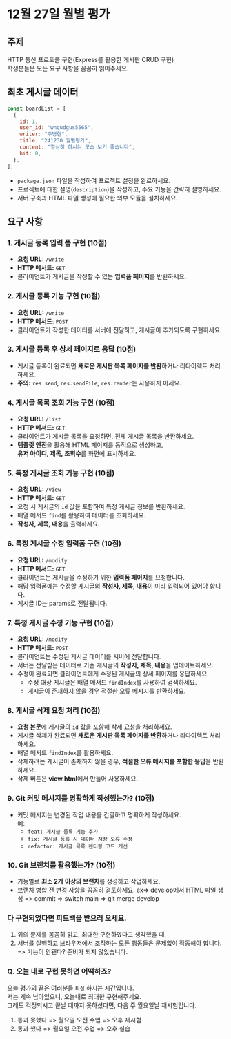 # 12월 27일 월별 평가

## 주제

HTTP 통신 프로토콜 구현(Express를 활용한 게시판 CRUD 구현)  
학생분들은 모든 요구 사항을 꼼꼼히 읽어주세요.

## 최초 게시글 데이터

```js
const boardList = [
  {
    id: 1,
    user_id: "wnqudgus5565",
    writer: "주병현",
    title: "241230 월별평가",
    content: "열심히 하시는 모습 보기 좋습니다",
    hit: 0,
  },
];
```

- `package.json` 파일을 작성하여 프로젝트 설정을 완료하세요.
- 프로젝트에 대한 설명(`description`)을 작성하고, 주요 기능을 간략히 설명하세요.
- 서버 구축과 HTML 파일 생성에 필요한 외부 모듈을 설치하세요.

## 요구 사항

### **1. 게시글 등록 입력 폼 구현 (10점)**

- **요청 URL:** `/write`
- **HTTP 메서드:** `GET`
- 클라이언트가 게시글을 작성할 수 있는 **입력폼 페이지**를 반환하세요.

### **2. 게시글 등록 기능 구현 (10점)**

- **요청 URL:** `/write`
- **HTTP 메서드:** `POST`
- 클라이언트가 작성한 데이터를 서버에 전달하고, 게시글이 추가되도록 구현하세요.

### **3. 게시글 등록 후 상세 페이지로 응답 (10점)**

- 게시글 등록이 완료되면 **새로운 게시판 목록 페이지를 반환**하거나 리다이렉트 처리하세요.
- **주의:** `res.send`, `res.sendFile`, `res.render`는 사용하지 마세요.

### **4. 게시글 목록 조회 기능 구현 (10점)**

- **요청 URL:** `/list`
- **HTTP 메서드:** `GET`
- 클라이언트가 게시글 목록을 요청하면, 전체 게시글 목록을 반환하세요.
- **템플릿 엔진**을 활용해 HTML 페이지를 동적으로 생성하고,  
  **유저 아이디, 제목, 조회수**를 화면에 표시하세요.

### **5. 특정 게시글 조회 기능 구현 (10점)**

- **요청 URL:** `/view`
- **HTTP 메서드:** `GET`
- 요청 시 게시글의 `id` 값을 포함하여 특정 게시글 정보를 반환하세요.
- 배열 메서드 `find`를 활용하여 데이터를 조회하세요.
- **작성자, 제목, 내용**을 출력하세요.

### **6. 특정 게시글 수정 입력폼 구현 (10점)**

- **요청 URL:** `/modify`
- **HTTP 메서드:** `GET`
- 클라이언트는 게시글을 수정하기 위한 **입력폼 페이지**를 요청합니다.
- 해당 입력폼에는 수정할 게시글의 **작성자, 제목, 내용**이 미리 입력되어 있어야 합니다.
- 게시글 ID는 params로 전달됩니다.

### **7. 특정 게시글 수정 기능 구현 (10점)**

- **요청 URL:** `/modify`
- **HTTP 메서드:** `POST`
- 클라이언트는 수정된 게시글 데이터를 서버에 전달합니다.
- 서버는 전달받은 데이터로 기존 게시글의 **작성자, 제목, 내용**을 업데이트하세요.
- 수정이 완료되면 클라이언트에게 수정된 게시글의 상세 페이지를 응답하세요.
  - 수정 대상 게시글은 배열 메서드 `findIndex`를 사용하여 검색하세요.
  - 게시글이 존재하지 않을 경우 적절한 오류 메시지를 반환하세요.

### **8. 게시글 삭제 요청 처리 (10점)**

- **요청 본문**에 게시글의 `id` 값을 포함해 삭제 요청을 처리하세요.
- 게시글 삭제가 완료되면 **새로운 게시판 목록 페이지를 반환**하거나 리다이렉트 처리하세요.
- 배열 메서드 `findIndex`를 활용하세요.
- 삭제하려는 게시글이 존재하지 않을 경우, **적절한 오류 메시지를 포함한 응답**을 반환하세요.
- 삭제 버튼은 **view.html**에서 만들어 사용하세요.

### **9. Git 커밋 메시지를 명확하게 작성했는가? (10점)**

- 커밋 메시지는 변경된 작업 내용을 간결하고 명확하게 작성하세요.  
  예:
  - `feat: 게시글 등록 기능 추가`
  - `fix: 게시글 등록 시 데이터 저장 오류 수정`
  - `refactor: 게시글 목록 렌더링 코드 개선`

### **10. Git 브랜치를 활용했는가? (10점)**

- 기능별로 **최소 2개 이상의 브랜치**를 생성하고 작업하세요.
- 브랜치 병합 전 변경 사항을 꼼꼼히 검토하세요.
  ex=> develop에서 HTML 파일 생성 => commit => switch main => git merge develop

### 다 구현되었다면 피드백을 받으러 오세요.

1. 위의 문제를 꼼꼼히 읽고, 최대한 구현하였다고 생각했을 때.
2. 서버를 실행하고 브라우저에서 조작하는 모든 행동들은 문제없이 작동해야 합니다.
   => 기능이 안됀다? 준비가 되지 않았습니다.

### Q. 오늘 내로 구현 못하면 어떡하죠?

오늘 평가의 끝은 여러분들 `퇴실` 하시는 시간입니다.  
저는 계속 남아있으니, 오늘내로 최대한 구현해주세요.  
그래도 걱정되시고 끝날 때까지 못하셨다면, 다음 주 월요일날 재시험입니다.

1. 통과 못했다 => 월요일 오전 수업 => 오후 재시험
2. 통과 했다 => 월요일 오전 수업 => 오후 실습
